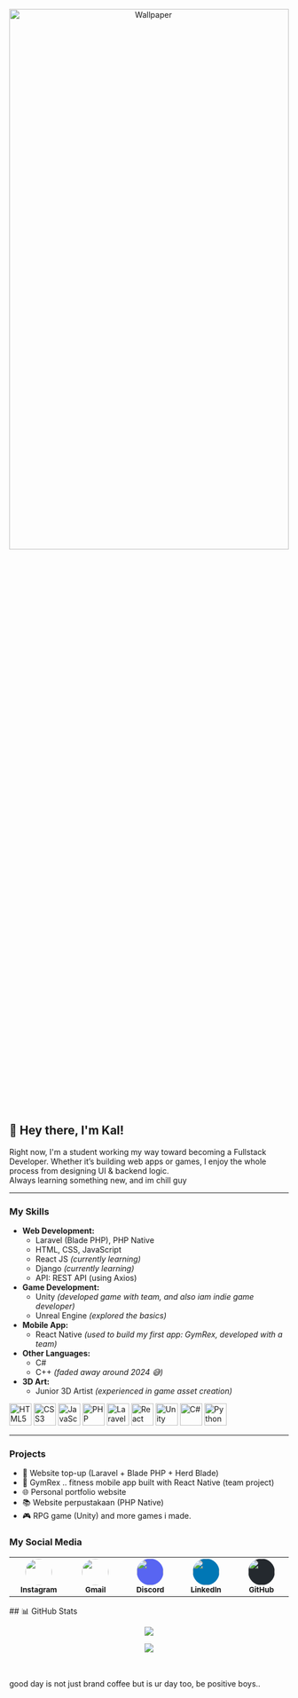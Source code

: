 <p align="center">
  <img src="https://i.pinimg.com/1200x/01/4b/ed/014bed03301791abacf69b8c0df23c0b.jpg" alt="Wallpaper" width="100%" height="50%">
</p>
<br/>

## 👋 Hey there, I'm Kal!

Right now, I'm a student working my way toward becoming a Fullstack Developer. Whether it’s building web apps or games, I enjoy the whole process from designing UI & backend logic. 
<br/>
Always learning something new, and im chill guy


---


### My Skills
- **Web Development:**
  - Laravel (Blade PHP), PHP Native
  - HTML, CSS, JavaScript
  - React JS *(currently learning)*
  - Django *(currently learning)*
  - API: REST API (using Axios)
- **Game Development:**
  - Unity *(developed game with team, and also iam indie game developer)*
  - Unreal Engine *(explored the basics)*
- **Mobile App:**
  - React Native *(used to build my first app: GymRex, developed with a team)*
- **Other Languages:**
  - C#
  - C++ *(faded away around 2024 😅)*
- **3D Art:**
  - Junior 3D Artist *(experienced in game asset creation)*


<p align="left">
  <img src="https://cdn.jsdelivr.net/gh/devicons/devicon/icons/html5/html5-original.svg" alt="HTML5" width="40" height="40"/>
  <img src="https://cdn.jsdelivr.net/gh/devicons/devicon/icons/css3/css3-original.svg" alt="CSS3" width="40" height="40"/>
  <img src="https://cdn.jsdelivr.net/gh/devicons/devicon/icons/javascript/javascript-original.svg" alt="JavaScript" width="40" height="40"/>
  <img src="https://cdn.jsdelivr.net/gh/devicons/devicon/icons/php/php-original.svg" alt="PHP" width="40" height="40"/>
  <img src="https://cdn.jsdelivr.net/gh/devicons/devicon/icons/laravel/laravel-original.svg" alt="Laravel" width="40" height="40"/>
  <img src="https://cdn.jsdelivr.net/gh/devicons/devicon/icons/react/react-original.svg" alt="React" width="40" height="40"/>
  <img src="https://cdn.jsdelivr.net/gh/devicons/devicon/icons/unity/unity-original.svg" alt="Unity" width="40" height="40"/>
  <img src="https://cdn.jsdelivr.net/gh/devicons/devicon/icons/csharp/csharp-original.svg" alt="C#" width="40" height="40"/>
  <img src="https://cdn.jsdelivr.net/gh/devicons/devicon/icons/python/python-original.svg" alt="Python" width="40" height="40"/>
</p>

---

### Projects
- 💸 Website top-up (Laravel + Blade PHP + Herd Blade)
- 📱 GymRex .. fitness mobile app built with React Native (team project)
- 🌐 Personal portfolio website
- 📚 Website perpustakaan (PHP Native)
- 🎮 RPG game (Unity)
  and more games i made.

### My Social Media 

<table align="center">
  <tr>
    <td align="center" width="110">
      <a href="https://www.instagram.com/kal.putra_/" target="_blank">
        <img src="https://cdn-icons-png.flaticon.com/512/2111/2111463.png" width="48" style="border-radius: 50%;"><br>
        <sub><b>Instagram</b></sub>
      </a>
    </td>
    <td align="center" width="110">
      <a href="mailto:gregethaikal@gmail.com" target="_blank">
        <img src="https://cdn-icons-png.flaticon.com/512/732/732200.png" width="48" style="border-radius: 50%;"><br>
        <sub><b>Gmail</b></sub>
      </a>
    </td>
    <td align="center" width="110">
      <a href="https://discord.com/users/kalfein" target="_blank">
        <img src="https://cdn-icons-png.flaticon.com/512/3670/3670157.png" width="48" style="border-radius: 50%; background: #5865F2;"><br>
        <sub><b>Discord</b></sub>
      </a>
    </td>
    <td align="center" width="110">
      <a href="https://www.linkedin.com/in/muhammad-haikal-putra-yandita-337a36299/" target="_blank">
        <img src="https://cdn-icons-png.flaticon.com/512/174/174857.png" width="48" style="border-radius: 50%; background: #0077B5;"><br>
        <sub><b>LinkedIn</b></sub>
      </a>
    </td>
    <td align="center" width="110">
      <a href="https://github.com/kalfein" target="_blank">
        <img src="https://cdn-icons-png.flaticon.com/512/733/733553.png" width="48" style="border-radius: 50%; background: #24292e;"><br>
        <sub><b>GitHub</b></sub>
      </a>
    </td>
  </tr>
</table>
## 📊 GitHub Stats

<p align="center">
  <img src="https://github-readme-stats.vercel.app/api?username=Kalputra&show_icons=true&theme=tokyonight&hide_title=true&hide_border=true&count_private=true&include_all_commits=true" />
</p>
<p align="center">
  <img src="https://github-readme-stats.vercel.app/api?username=Kalputra&show_icons=true&theme=tokyonight&hide_title=true&hide_border=true&count_private=true&include_all_commits=true" />
</p>



<br/>
<br/>
  good day is not just brand coffee but is ur day too, be positive boys..
